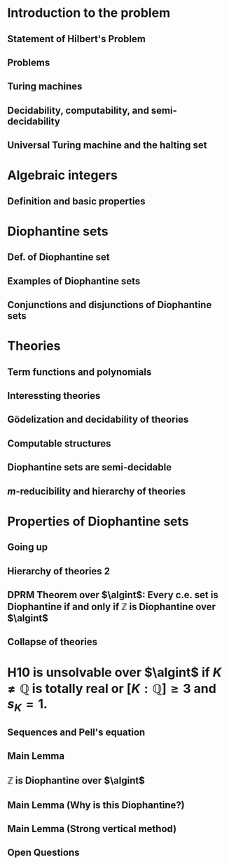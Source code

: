
# Introduction to the problem

## Statement of Hilbert's Problem

## Problems

## Turing machines

## Decidability, computability, and semi-decidability

## Universal Turing machine and the halting set

# Algebraic integers

## Definition and basic properties

# Diophantine sets

## Def. of Diophantine set

## Examples of Diophantine sets

## Conjunctions and disjunctions of Diophantine sets

# Theories

## Term functions and polynomials

## Interessting theories

## Gödelization and decidability of theories

## Computable structures

## Diophantine sets are semi-decidable

## $m$-reducibility and hierarchy of theories

# Properties of Diophantine sets

## Going up

## Hierarchy of theories 2

## DPRM Theorem over $\algint$: Every c.e. set is Diophantine if and only if ℤ is Diophantine over $\algint$

## Collapse of  theories

# H10 is unsolvable over $\algint$ if $K ≠ ℚ$ is totally real or $[K : ℚ] ≥ 3$ and $s_K = 1$.

## Sequences and Pell's equation

## Main Lemma

## ℤ is Diophantine over $\algint$

## Main Lemma (Why is this Diophantine?)

## Main Lemma (Strong vertical method)

## Open Questions
